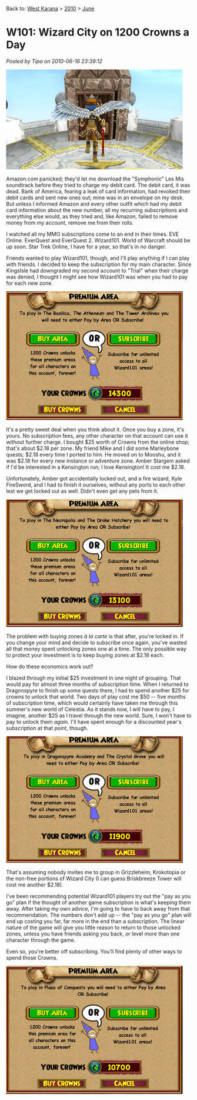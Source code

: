 Back to: [West Karana](/posts/westkarana.md) > [2010](/posts/2010/westkarana.md) > [June](./westkarana.md)
# W101: Wizard City on 1200 Crowns a Day

*Posted by Tipa on 2010-06-16 23:39:12*

![](../../../uploads/2010/06/WizardGraphicalClient-2010-06-16-18-38-58-46.jpg "The Spiral doesn't want her")

Amazon.com panicked; they'd let me download the "Symphonic" Les Mis soundtrack before they tried to charge my debit card. The debit card, it was dead. Bank of America, fearing a leak of card information, had revoked their debit cards and sent new ones out; mine was in an envelope on my desk. But unless I informed Amazon and every other outfit which had my debit card information about the new number, all my recurring subscriptions and everything else would, as they tried and, like Amazon, failed to remove money from my account, remove me from their rolls.

I watched all my MMO subscriptions come to an end in their times. EVE Online. EverQuest and EverQuest 2. Wizard101. World of Warcraft should be up soon. Star Trek Online, I have for a year, so that's in no danger.

Friends wanted to play Wizard101, though, and I'll play anything if I can play with friends. I decided to keep the subscription for my main character. Since KingsIsle had downgraded my second account to "Trial" when their charge was denied, I thought I might see how Wizard101 was when you had to pay for each new zone.

![](../../../uploads/2010/06/WizardGraphicalClient-2010-06-16-18-40-12-41.jpg "Buying The Basilica, the Atheneum, and the Tower Archives")

It's a pretty sweet deal when you think about it. Once you buy a zone, it's yours. No subscription fees, any other character on that account can use it without further charge. I bought $25 worth of Crowns from the online shop; that's about $2.18 per zone. My friend Mike and I did some Marleybone quests; $2.18 every time I ported to him. He moved on to Mooshu, and it was $2.18 for every new instance or adventure zone. Amber Stargem asked if I'd be interested in a Kensington run; I love Kensington! It cost me $2.18.

Unfortunately, Amber got accidentally locked out, and a fire wizard, Kyle FireSword, and I had to finish it ourselves, without any ports to each other lest we get locked out as well. Didn't even get any pets from it.

![](../../../uploads/2010/06/WizardGraphicalClient-2010-06-16-18-51-06-65.jpg "Buying the Necropolis and the Drake Hatchery")

The problem with buying zones *à la carte* is that after, you're locked in. If you change your mind and decide to subscribe once again, you've wasted all that money spent unlocking zones one at a time. The only possible way to protect your investment is to keep buying zones at $2.18 each.

How do these economics work out?

I blazed through my initial $25 investment in one night of grouping. That would pay for almost three months of subscription time. When I returned to Dragonspyre to finish up some quests there, I had to spend another $25 for crowns to unlock that world. Two days of play cost me $50 -- five months of subscription time, which would certainly have taken me through this summer's new world of Celestia. As it stands now, I will have to pay, I imagine, another $25 as I travel through the new world. Sure, I won't have to pay to unlock them *again*. I'll have spent enough for a discounted year's subscription at that point, though.

![](../../../uploads/2010/06/WizardGraphicalClient-2010-06-16-19-02-44-85.jpg "Buying Dragonspyre Academy and the Crystal Grove")

That's assuming nobody invites me to group in Grizzleheim, Krokotopia or the non-free portions of Wizard City (I can guess Briskbreeze Tower will cost me another $2.18).

I've been recommending potential Wizard101 players try out the "pay as you go" plan if the thought of another game subscription is what's keeping them away. After taking my own advice, I'm going to have to back away from that recommendation. The numbers don't add up -- the "pay as you go" plan will end up costing you far, far more in the end than a subscription. The linear nature of the game will give you little reason to return to those unlocked zones, unless you have friends asking you back, or level more than one character through the game.

Even so, you're better off subscribing. You'll find plenty of other ways to spend those Crowns.

![](../../../uploads/2010/06/WizardGraphicalClient-2010-06-16-19-10-58-43.jpg "Buying Plaza of Conquests")

